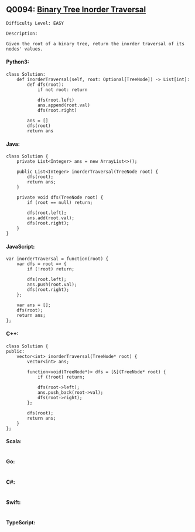 ## Q0094: [Binary Tree Inorder Traversal](https://leetcode.com/problems/binary-tree-inorder-traversal/)

```
Difficulty Level: EASY
```

```
Description:

Given the root of a binary tree, return the inorder traversal of its nodes' values.
```

#### Python3:

```
class Solution:
    def inorderTraversal(self, root: Optional[TreeNode]) -> List[int]:
        def dfs(root):
            if not root: return

            dfs(root.left)
            ans.append(root.val)
            dfs(root.right)

        ans = []
        dfs(root)
        return ans
```

#### Java:

```
class Solution {
    private List<Integer> ans = new ArrayList<>();

    public List<Integer> inorderTraversal(TreeNode root) {
        dfs(root);
        return ans;
    }

    private void dfs(TreeNode root) {
        if (root == null) return;
        
        dfs(root.left);
        ans.add(root.val);
        dfs(root.right);
    }
}
```

#### JavaScript:

```
var inorderTraversal = function(root) {
    var dfs = root => {
        if (!root) return;
        
        dfs(root.left);
        ans.push(root.val);
        dfs(root.right);
    };

    var ans = [];
    dfs(root);
    return ans;
};
```

#### C++:

```
class Solution {
public:
    vector<int> inorderTraversal(TreeNode* root) {
        vector<int> ans;

        function<void(TreeNode*)> dfs = [&](TreeNode* root) {
            if (!root) return;
            
            dfs(root->left);
            ans.push_back(root->val);
            dfs(root->right);
        };
        
        dfs(root);
        return ans;
    }
};
```

#### Scala:

```

```

#### Go:

```

```

#### C#:

```

```

#### Swift:

```

```

#### TypeScript:

```

```